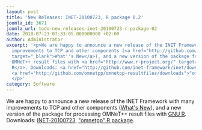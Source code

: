 ```yaml
---
layout: post
title: 'New Releases: INET-20100723, R package 0.2'
joomla_id: 3671
joomla_url: todo-new-releases-inet-20100723-r-package-02
date: 2010-07-23 07:33:05.000000000 +02:00
author: Administrator
excerpt: '<p>We are happy to announce a new release of the INET Framework with many
  improvements to TCP and other components (<a href="http://github.com/inet-framework/inet/blob/master/WHATSNEW"
  target="_blank">What''s New</a>), and a new version of the package for processing
  OMNeT++ result files with <a href="http://www.r-project.org/" target="_blank">GNU
  R</a>. Downloads: <a href="http://github.com/inet-framework/inet/downloads" target="_blank">INET-20100723</a>,
  <a href="http://github.com/omnetpp/omnetpp-resultfiles/downloads">"omnetpp" R package</a>.
  </p>'
category: Software
---
```

<p>We are happy to announce a new release of the INET Framework with many improvements to TCP and other components (<a href="http://github.com/inet-framework/inet/blob/master/WHATSNEW" target="_blank">What's New</a>), and a new version of the package for processing OMNeT++ result files with <a href="http://www.r-project.org/" target="_blank">GNU R</a>. Downloads: <a href="http://github.com/inet-framework/inet/downloads" target="_blank">INET-20100723</a>, <a href="http://github.com/omnetpp/omnetpp-resultfiles/downloads">"omnetpp" R package</a>. </p>
